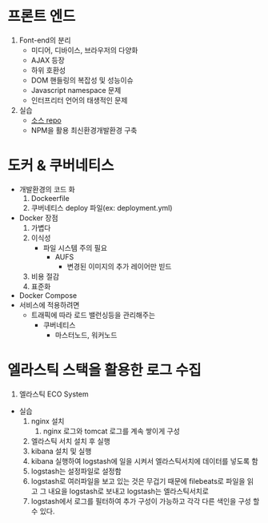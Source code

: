 # 프론트 엔드

1. Font-end의 분리
    * 미디어, 디바이스, 브라우저의 다양화
    * AJAX 등장
    * 하위 호환성
    * DOM 핸들링의 복잡성 및 성능이슈
    * Javascript namespace 문제
    * 인터프리터 언어의 태생적인 문제
2. 실습 
   * [소스 repo](https://github.com/youngbeomrhee/frontend/tree/master/lab/201902_seminar)
   * NPM을 활용 최신환경개발환경 구축

# 도커 & 쿠버네티스
* 개발환경의 코드 화
    1. Dockeerfile
    2. 쿠버네티스 deploy 파일(ex: deployment.yml)
* Docker 장점
    1. 가볍다
    2. 이식성
        * 파일 시스템 주의 필요
            * AUFS
                * 변경된 이미지의 추가 레이어만 빋드
    3. 비용 절감
    4. 표준화
* Docker Compose
* 서비스에 적용하려면
    * 트래픽에 따라 로드 밸런싱등을 관리해주는 
        * 쿠버네티스
            * 마스터노드, 워커노드

# 엘라스틱 스택을 활용한 로그 수집
1. 엘라스틱 ECO System

* 실습
  1. nginx 설치
     1. nginx 로그와 tomcat 로그를 계속 쌓이게 구성
  2. 엘라스틱 서치 설치 후 실행
  3. kibana 설치 및 실행
  4. kibana 실행하여 logstash에 일을 시켜서 엘라스틱서치에 데이터를 넣도록 함
  5. logstash는 설정파일로 설정함
  6. logstash로 여러파일을 보고 있는 것은 무겁기 때문에 filebeats로 파일을 읽고 그 내요을 logstash로 보내고 logstash는 엘라스틱서치로
  7. logstash에서 로그를 필터하여 추가 구성이 가능하고 각각 다른 색인을 구성 할 수 있다.